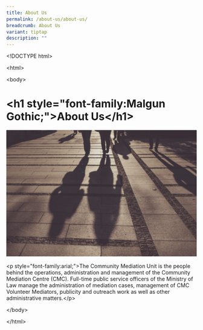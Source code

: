 ```yaml
---
title: About Us
permalink: /about-us/about-us/
breadcrumb: About Us
variant: tiptap
description: ""
---
```

<p>&lt;!DOCTYPE html&gt;</p>
<p>&lt;html&gt;</p>
<p>&lt;body&gt;</p>
<p></p>
<h1>&lt;h1 style="font-family:Malgun Gothic;"&gt;About Us&lt;/h1&gt;</h1>
<div class="isomer-image-wrapper">
<img style="width: 600px" height="auto" width="100%" title="About Us" alt="About Us" src="/images/1504082743734.png">
</div>
<p>&lt;p style="font-family:arial;"&gt;The Community Mediation Unit is the
people behind the operations, administration and management of the Community
Mediation Centre (CMC). Full-time public service officers of the Ministry
of Law manage the administration of mediation cases, management of CMC
Volunteer Mediators, publicity and outreach work as well as other administrative
matters.&lt;/p&gt;</p>
<p></p>
<p>&lt;/body&gt;</p>
<p>&lt;/html&gt;</p>
<p></p>